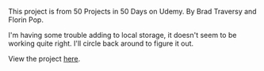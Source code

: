 This project is from 50 Projects in 50 Days on Udemy.
By Brad Traversy and Florin Pop.

I'm having some trouble adding to local storage, it doesn't seem to be working quite right.
I'll circle back around to figure it out.

View the project [here]().